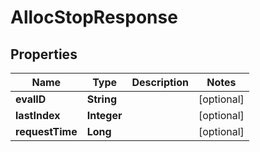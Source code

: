 

# AllocStopResponse


## Properties

Name | Type | Description | Notes
------------ | ------------- | ------------- | -------------
**evalID** | **String** |  |  [optional]
**lastIndex** | **Integer** |  |  [optional]
**requestTime** | **Long** |  |  [optional]




